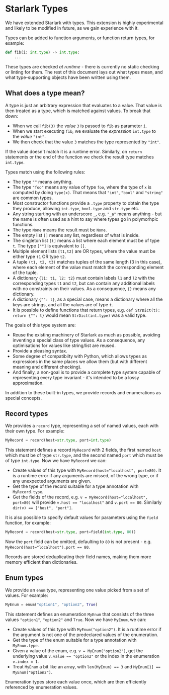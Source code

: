 # Starlark Types

We have extended Starlark with types. This extension is highly experimental and likely to be modified in future, as we gain experience with it.

Types can be added to function arguments, or function return types, for example:

```python
def fib(i: int.type) -> int.type:
    ...
```

These types are checked _at runtime_ - there is currently no static checking or linting for them. The rest of this document lays out what types mean, and what type-supporting objects have been written using them.

## What does a type mean?

A type is just an arbitrary expression that evaluates to a value. That value is then treated as a type, which is matched against values. To break that down:

* When we call `fib(3)` the _value_ `3` is passed to `fib` as parameter `i`.
* When we start executing `fib`, we evaluate the _expression_ `int.type` to the _value_ `"int"`.
* We then check that the value `3` matches the type represented by `"int"`.

If the value doesn't match it is a runtime error. Similarly, on `return` statements or the end of the function we check the result type matches `int.type`.

Types match using the following rules:

* The type `""` means anything.
* The type `"foo"` means any value of type `foo`, where the type of `x` is computed by doing `type(x)`. That means that `"int"`, `"bool"` and `"string"` are common types.
* Most constructor functions provide a `.type` property to obtain the type they produce, allowing `int.type`, `bool.type` and `str.type` etc.
* Any string starting with an underscore `_`, e.g. `"_a"` means anything - but the name is often used as a hint to say where types go in polymorhpic functions.
* The type `None` means the result must be `None`.
* The empty list `[]` means any list, regardless of what is inside.
* The singleton list `[t]` means a list where each element must be of type `t`. The type `[""]` is equivalent to `[]`.
* Multiple element lists `[t1,t2]` are OR types, where the value must be either type `t1` OR type `t2`.
* A tuple `(t1, t2, t3)` matches tuples of the same length (3 in this case), where each element of the value must match the corresponding element of the tuple.
* A dictionary `{l1: t1, l2: t2}` must contain labels `l1` and `l2` with the corresponding types `t1` and `t2`, but can contain any additional labels with no constraints on their values. As a consequence, `{}` means any dictionary.
* A dictionary `{"": t}`, as a special case, means a dictionary where all the keys are strings, and all the values are of type `t`.
* It is possible to define functions that return types, e.g. `def StrDict(t): return {"": t}` would mean `StrDict(int.type)` was a valid type.

The goals of this type system are:

* Reuse the existing machinery of Starlark as much as possible, avoiding inventing a special class of type values. As a consequence, any optimisations for values like string/list are reused.
* Provide a pleasing syntax.
* Some degree of compatibilty with Python, which allows types as expressions in the same places we allow them (but with different meaning and different checking).
* And finally, a non-goal is to provide a complete type system capable of representing every type invariant - it's intended to be a lossy approximation.

In addition to these built-in types, we provide records and enumerations as special concepts.

## Record types

We provides a `record` type, representing a set of named values, each with their own type. For example:

```python
MyRecord = record(host=str.type, port=int.type)
```

This statement defines a record `MyRecord` with 2 fields, the first named `host` which must be of type `str.type`, and the second named `port` which must be of type `int.type`. Now we have `MyRecord` we can:

* Create values of this type with `MyRecord(host="localhost", port=80)`. It is a runtime error if any arguments are missed, of the wrong type, or if any unexpected arguments are given.
* Get the type of the record suitable for a type annotation with `MyRecord.type`.
* Get the fields of the record, e.g. `v = MyRecord(host="localhost", port=80)` will provide `v.host == "localhost"` and `v.port == 80`. Similarly `dir(v) == ["host", "port"]`.

It is also possible to specify default values for parameters using the `field` function, for example:

```python
MyRecord = record(host=str.type, port=field(int.type, 80))
```

Now the `port` field can be omitted, defaulting to `80` is not present - e.g. `MyRecord(host="localhost").port == 80`.

Records are stored deduplicating their field names, making them more memory efficient than dictionaries.

## Enum types

We provide an `enum` type, representing one value picked from a set of values. For example:

```python
MyEnum = enum("option1", "option2", True)
```

This statement defines an enumeration `MyEnum` that consists of the three values `"option1"`, `"option2"` and `True`. Now we have `MyEnum`, we can:

* Create values of this type with `MyEnum("option2")`. It is a runtime error if the argument is not one of the predeclared values of the enumeration.
* Get the type of the enum suitable for a type annotation with `MyEnum.type`.
* Given a value of the enum, e.g. `v = MyEnum("option2")`, get the underlying value `v.value == "option2"` or the index in the enumeration `v.index = 1`.
* Treat `MyEnum` a bit like an array, with `len(MyEnum) == 3` and `MyEnum[1] == MyEnum("option2")`.

Enumeration types store each value once, which are then efficiently referenced by enumeration values.
